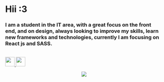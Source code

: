 # Hii :3

<h3 align="left">  
     I am a student in the IT area, with a great focus on the front end, and on design, always looking to improve my skills, learn new frameworks and technologies, currently I am focusing on React js and SASS. 
</h3>

<br/>


<a target="blank" href="https://www.instagram.com/4lysson_a" /> 
     <img margin="0px" width="30px" src="https://cdn.iconscout.com/icon/free/png-512/instagram-233-896451.png" /> 
</a>

<a target="blank" href="https://www.linkedin.com/in/4lysson/" /> 
     <img margin="0px" width="30px" src="https://image.flaticon.com/icons/png/512/61/61109.png" /> 
</a>

<br/>

<p align="center">
     <img src="https://github-readme-stats.vercel.app/api/top-langs/?username=4ly-a&layout=compact&theme=tokyonight"/>
    <br/> <br/>
  <!--
     <img src="https://github-readme-stats.vercel.app/api?username=4ly-a&show_icons=true&theme=tokyonight"/>
   -->
</p>
